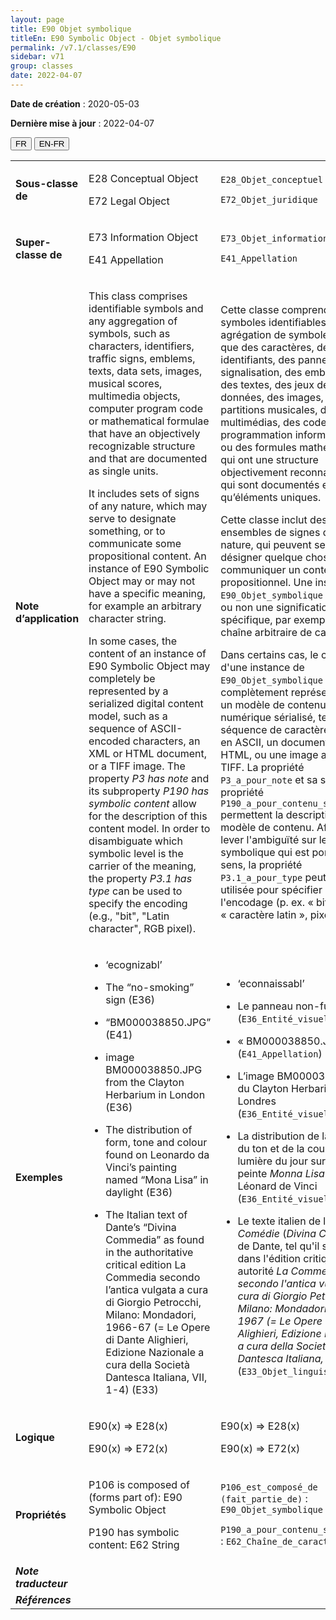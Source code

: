 ```yaml
---
layout: page
title: E90 Objet symbolique
titleEn: E90 Symbolic Object - Objet symbolique
permalink: /v7.1/classes/E90
sidebar: v71
group: classes
date: 2022-04-07
---
```


**Date de création** : 2020-05-03

**Dernière mise à jour** : 2022-04-07

<div class="lang-buttons">
  <button id="fr" class="activate">FR</button>
  <button id="en-fr">EN-FR</button>
</div>

<table>
				<tbody>
				<tr>
					<td><strong>Sous-classe de</strong></td>
					<td class="en"><p>E28 Conceptual Object</p>
							<p>E72 Legal Object</p>
							</td>
						<td><p><code class="language-plaintext highlighter-rouge">E28_Objet_conceptuel</code> </p>
							<p><code class="language-plaintext highlighter-rouge">E72_Objet_juridique</code> </p>
							</td>
						</tr>
					<tr>
					<td><strong>Super-classe de</strong></td>
					<td class="en"><p>E73 Information Object<strong></strong></p>
							<p>E41 Appellation</p>
							</td>
						<td><p><code class="language-plaintext highlighter-rouge">E73_Objet_informationnel</code> </p>
							<p><code class="language-plaintext highlighter-rouge">E41_Appellation</code> </p>
							</td>
						</tr>
					<tr>
					<td><strong>Note d’application</strong></td>
					<td class="en"><p>This class comprises identifiable symbols and any aggregation of symbols, such as characters, identifiers, traffic signs, emblems, texts, data sets, images, musical scores, multimedia objects, computer program code or mathematical formulae that have an objectively recognizable structure and that are documented as single units.<strong></strong></p>
							<p>It includes sets of signs of any nature, which may serve to designate something, or to communicate some propositional content. An instance of E90 Symbolic Object may or may not have a specific meaning, for example an arbitrary character string.<strong></strong></p>
							<p>In some cases, the content of an instance of E90 Symbolic Object may completely be represented by a serialized digital content model, such as a sequence of ASCII-encoded characters, an XML or HTML document, or a TIFF image.  The property <em>P3 has note</em> and its subproperty <em>P190 has symbolic content</em> allow for the description of this content model. In order to disambiguate which symbolic level is the carrier of the meaning, the property <em>P3.1 has type</em> can be used to specify the encoding (e.g., "bit", "Latin character", RGB pixel).<strong></strong></p>
							<p></p>
							</td>
						<td><p>Cette classe comprend des symboles identifiables et toute agrégation de symboles, tels que des caractères, des identifiants, des panneaux de signalisation, des emblèmes, des textes, des jeux de données, des images, des partitions musicales, des objets multimédias, des codes de programmation informatiques ou des formules mathématiques qui ont une structure objectivement reconnaissable et qui sont documentés en tant qu’éléments uniques.</p>
							<p></p>
							<p>Cette classe inclut des ensembles de signes de toute nature, qui peuvent servir à désigner quelque chose ou à communiquer un contenu propositionnel. Une instance de <code class="language-plaintext highlighter-rouge">E90_Objet_symbolique</code> peut avoir ou non une signification spécifique, par exemple une chaîne arbitraire de caractères.</p>
							<p></p>
							<p>Dans certains cas, le contenu d'une instance de <code class="language-plaintext highlighter-rouge">E90_Objet_symbolique</code> peut être complètement représenté par un modèle de contenu numérique sérialisé, tel qu'une séquence de caractères codés en ASCII, un document XML ou HTML, ou une image au format TIFF. La propriété <code class="language-plaintext highlighter-rouge">P3_a_pour_note</code> et sa sous-propriété <code class="language-plaintext highlighter-rouge">P190_a_pour_contenu_symbolique</code> permettent la description de ce modèle de contenu. Afin de lever l'ambiguïté sur le niveau symbolique qui est porteur du sens, la propriété <code class="language-plaintext highlighter-rouge">P3.1_a_pour_type</code> peut être utilisée pour spécifier l'encodage (p. ex. « bit », « caractère latin », pixel RVB).</p>
							</td>
						</tr>
					<tr>
					<td><strong>Exemples</strong></td>
					<td class="en"><ul><li><p>‘ecognizabl’</p>
							</li>
									<li><p>The “no-smoking” sign (E36)</p>
							</li>
										<li><p>“BM000038850.JPG” (E41) </p>
							</li>
										<li><p>image BM000038850.JPG from the Clayton Herbarium in London (E36)</p>
							</li>
										<li><p>The distribution of form, tone and colour found on Leonardo da Vinci’s painting named “Mona Lisa” in daylight (E36)</p>
							</li>
										<li><p>The Italian text of Dante’s “Divina Commedia” as found in the authoritative critical edition La Commedia secondo l’antica vulgata a cura di Giorgio Petrocchi, Milano: Mondadori, 1966-67 (= Le Opere di Dante Alighieri, Edizione Nazionale a cura della Società Dantesca Italiana, VII, 1-4) (E33)<strong></strong></p>
							</li></ul>
										<p></p>
							</td>
						<td><ul><li><p>‘econnaissabl’</p>
							</li>
									<li><p>Le panneau non-fumeur (<code class="language-plaintext highlighter-rouge">E36_Entité_visuelle</code>)</p>
							</li>
										<li><p>« BM000038850.JPG »  (<code class="language-plaintext highlighter-rouge">E41_Appellation</code>) </p>
							</li>
										<li><p>L’image BM000038850.JPG du Clayton Herbarium de Londres (<code class="language-plaintext highlighter-rouge">E36_Entité_visuelle</code>)</p>
							</li>
										<li><p>La distribution de la forme, du ton et de la couleur à la lumière du jour sur l’œuvre peinte <em>Monna Lisa</em> de Léonard de Vinci (<code class="language-plaintext highlighter-rouge">E36_Entité_visuelle</code>)</p>
							</li>
										<li><p>Le texte italien de la <em>Divine Comédie</em> (<em>Divina Commedia</em>) de Dante, tel qu'il se trouve dans l'édition critique faisant autorité <em>La Commedia secondo l'antica vulgata a cura di Giorgio Petrocchi, Milano: Mondadori, 1966-1967 (= Le Opere di Dante Alighieri, Edizione Nazionale a cura della Società Dantesca Italiana, VII, 1-4)</em> (<code class="language-plaintext highlighter-rouge">E33_Objet_linguistique</code>)<strong></strong></p>
							</li></ul>
										<p></p>
							</td>
						</tr>
					<tr>
					<td><strong>Logique</strong></td>
					<td class="en"><p>E90(x) ⇒ E28(x)<strong></strong></p>
							<p>E90(x) ⇒ E72(x)</p>
							</td>
						<td><p>E90(x) ⇒ E28(x)<strong></strong></p>
							<p>E90(x) ⇒ E72(x)</p>
							</td>
						</tr>
					<tr>
					<td><strong>Propriétés</strong></td>
					<td class="en"><p>P106 is composed of (forms part of): E90 Symbolic Object<strong></strong></p>
							<p>P190 has symbolic content: E62 String</p>
							</td>
						<td><p><code class="language-plaintext highlighter-rouge">P106_est_composé_de (fait_partie_de)</code> : <code class="language-plaintext highlighter-rouge">E90_Objet_symbolique</code> </p>
							<p><code class="language-plaintext highlighter-rouge">P190_a_pour_contenu_symbolique</code> : <code class="language-plaintext highlighter-rouge">E62_Chaîne_de_caractères</code></p>
							</td>
						</tr>
					<tr>
					<td><strong><em>Note traducteur</em></strong></td>
					<td colspan="2"><p></p>
							</td>
						</tr>
					<tr>
					<td><strong><em>Références</em></strong></td>
					<td colspan="2"><p><em></em></p>
							</td>
						</tr>
					</tbody>
				</table>
				